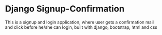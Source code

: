# Django Signup-Confirmation
This is a signup and login application, where user gets a confirmation mail and click before he/she can login,  built with django, bootstrap, html and css


